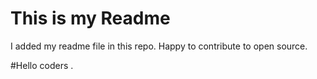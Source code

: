 # This is my Readme

I added my readme file in this repo.
Happy to contribute to open source.

#Hello coders .
